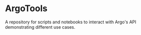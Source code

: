 # ArgoTools
A repository for scripts and notebooks to interact with Argo's API demonstrating different use cases.
